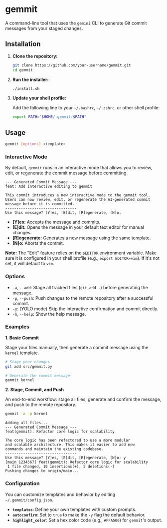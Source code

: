 # gemmit

A command-line tool that uses the `gemini` CLI to generate Git commit messages from your staged changes.

## Installation

1.  **Clone the repository:**
    ```bash
    git clone https://github.com/your-username/gemmit.git
    cd gemmit
    ```

2.  **Run the installer:**
    ```bash
    ./install.sh
    ```

3.  **Update your shell profile:**

    Add the following line to your `~/.bashrc`, `~/.zshrc`, or other shell profile:
    ```bash
    export PATH="$HOME/.gemmit:$PATH"
    ```

## Usage

```bash
gemmit [options] <template>
```

### Interactive Mode

By default, `gemmit` runs in an interactive mode that allows you to review, edit, or regenerate the commit message before committing.

```
--- Generated Commit Message ---
feat: Add interactive editing to gemmit

This commit introduces a new interactive mode to the gemmit tool.
Users can now review, edit, or regenerate the AI-generated commit
message before it is committed.
--------------------------------
Use this message? [Y]es, [E]dit, [R]egenerate, [N]o: 
```

*   **[Y]es:** Accepts the message and commits.
*   **[E]dit:** Opens the message in your default text editor for manual changes.
*   **[R]egenerate:** Generates a new message using the same template.
*   **[N]o:** Aborts the commit.

**Note:** The "Edit" feature relies on the `$EDITOR` environment variable. Make sure it is configured in your shell profile (e.g., `export EDITOR=vim`). If it's not set, it will default to `vim`.

### Options

*   `-a`, `--add`: Stage all tracked files (`git add .`) before generating the message.
*   `-p`, `--push`: Push changes to the remote repository after a successful commit.
*   `-y`: (YOLO mode) Skip the interactive confirmation and commit directly.
*   `-h`, `--help`: Show the help message.

### Examples

**1. Basic Commit**

Stage your files manually, then generate a commit message using the `kernel` template.

```bash
# Stage your changes
git add src/gemmit.py

# Generate the commit message
gemmit kernel
```

**2. Stage, Commit, and Push**

An end-to-end workflow: stage all files, generate and confirm the message, and push to the remote repository.

```bash
gemmit -a -p kernel
```

```
Adding all files...
--- Generated Commit Message ---
feat(gemmit): Refactor core logic for scalability

The core logic has been refactored to use a more modular
and scalable architecture. This makes it easier to add new
commands and maintain the existing codebase.
--------------------------------
Use this message? [Y]es, [E]dit, [R]egenerate, [N]o: y
[main 1234567] feat(gemmit): Refactor core logic for scalability
 1 file changed, 10 insertions(+), 5 deletions(-)
Pushing changes to origin/main...
```

### Configuration

You can customize templates and behavior by editing `~/.gemmit/config.json`.

*   **`templates`**: Define your own templates with custom prompts.
*   **`autoconfirm`**: Set to `true` to make the `-y` flag the default behavior.
*   **`highlight_color`**: Set a hex color code (e.g., `#FFA500`) for `gemmit`'s output.